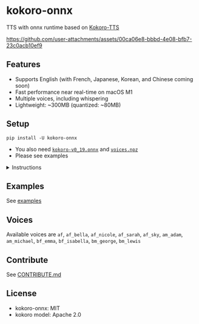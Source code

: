 # kokoro-onnx

TTS with onnx runtime based on [Kokoro-TTS](https://huggingface.co/spaces/hexgrad/Kokoro-TTS)

https://github.com/user-attachments/assets/00ca06e8-bbbd-4e08-bfb7-23c0acb10ef9

## Features

- Supports English (with French, Japanese, Korean, and Chinese coming soon)
- Fast performance near real-time on macOS M1
- Multiple voices, including whispering
- Lightweight: ~300MB (quantized: ~80MB)

## Setup

```console
pip install -U kokoro-onnx
```

- You also need [`kokoro-v0_19.onnx`](https://github.com/thewh1teagle/kokoro-onnx/releases/download/model-files/kokoro-v0_19.onnx) and [`voices.npz`](https://github.com/thewh1teagle/kokoro-onnx/releases/download/model-files/voices.npz)
- Please see examples

<details>

<summary>Instructions</summary>

1. Install [uv](https://docs.astral.sh/uv/getting-started/installation) for isolated Python (Recommend).

Basically open the terminal (PowerShell / Bash) and run the command listed in their website.

_Note: you don't have to use `uv`. but it just make things much simpler. You can use regular Python as well._

2. Create new project folder (you name it)
3. Run in the project folder

```console
uv init -p 3.12
uv add kokoro-onnx soundfile
```

4. Paste the contents of [`examples/save.py`](https://github.com/thewh1teagle/kokoro-onnx/blob/main/examples/save.py) in `hello.py`
5. Download the files [`kokoro-v0_19.onnx`](https://github.com/thewh1teagle/kokoro-onnx/releases/download/model-files/kokoro-v0_19.onnx), and [`voices.npz`](https://github.com/thewh1teagle/kokoro-onnx/releases/download/model-files/voices.npz) and place them in the same directory.
6. Run

```console
uv run hello.py
```

You can edit the text in `hello.py`

That's it! `audio.wav` should be created.

</details>

## Examples

See [examples](examples)

## Voices

Available voices are `af`, `af_bella`, `af_nicole`, `af_sarah`, `af_sky`, `am_adam`, `am_michael`, `bf_emma`, `bf_isabella`, `bm_george`, `bm_lewis`

## Contribute

See [CONTRIBUTE.md](CONTRIBUTE.md)

## License

- kokoro-onnx: MIT
- kokoro model: Apache 2.0
